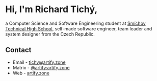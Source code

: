 # Hi, I'm Richard Tichý,

a Computer Science and Software Engineering student at [Smíchov Technical High School](https://www.ssps.cz/),
self-made software engineer, team leader and system designer from the Czech Republic.

## Contact

- Email - tichy@artify.zone
- Matrix - [@artify:artify.zone](https://matrix.to/#/@artify:artify.zone)
- Web - [artify.zone](https://artify.zone/)

